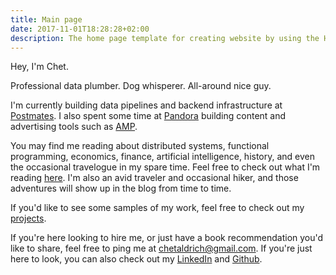 ```yaml
---
title: Main page
date: 2017-11-01T18:28:28+02:00
description: The home page template for creating website by using the Hugo framework
---
```


Hey, I'm Chet.

Professional data plumber. Dog whisperer. All-around nice guy.

I'm currently building data pipelines and backend infrastructure at [Postmates](https://postmates.com).
I also spent some time at [Pandora](https://pandora.com) building content and advertising tools such
as
<a href="https://amp.pandora.com">AMP</a>.

You may find me reading about distributed systems, functional programming, economics, finance,
artificial intelligence, history, and even the occasional travelogue in my spare time. Feel free to check out
what
I'm
reading <a href="https://www.goodreads.com/user/show/61719074-chet-aldrich">here</a>.
I'm also an avid traveler and occasional hiker, and those adventures will show up in the blog from time to time.

If you'd like to see some samples of my work, feel free to check out my <a href="/projects.html">projects</a>.

If you're here looking to hire me, or just have a book recommendation you'd like to share,
feel free to ping me at <a href="mailto:chetaldrich@gmail.com">chetaldrich@gmail.com</a>.
If you're just here to look, you can also check out my <a href="https://linkedin.com/in/chetaldrich">LinkedIn</a>
and
<a href="https://github.com/chetaldrich">Github</a>.